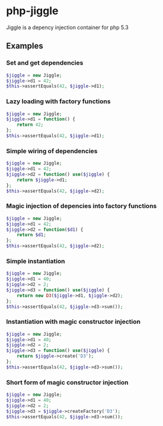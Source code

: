 php-jiggle
==========

Jiggle is a depency injection container for php 5.3

## Examples

<!-- START AUTOGENERATED EXAMPLES -->
### Set and get dependencies
```php
$jiggle = new Jiggle;
$jiggle->d1 = 42;
$this->assertEquals(42, $jiggle->d1);
```

### Lazy loading with factory functions
```php
$jiggle = new Jiggle;
$jiggle->d1 = function() {
    return 42;
};
$this->assertEquals(42, $jiggle->d1);
```

### Simple wiring of dependencies
```php
$jiggle = new Jiggle;
$jiggle->d1 = 42;
$jiggle->d2 = function() use($jiggle) {
    return $jiggle->d1;
};
$this->assertEquals(42, $jiggle->d2);
```

### Magic injection of depencies into factory functions
```php
$jiggle = new Jiggle;
$jiggle->d1 = 42;
$jiggle->d2 = function($d1) {
    return $d1;
};
$this->assertEquals(42, $jiggle->d2);
```

### Simple instantiation
```php
$jiggle = new Jiggle;
$jiggle->d1 = 40;
$jiggle->d2 = 2;
$jiggle->d3 = function() use($jiggle) {
    return new D3($jiggle->d1, $jiggle->d2);
};
$this->assertEquals(42, $jiggle->d3->sum());
```

### Instantiation with magic constructor injection
```php
$jiggle = new Jiggle;
$jiggle->d1 = 40;
$jiggle->d2 = 2;
$jiggle->d3 = function() use($jiggle) {
    return $jiggle->create('D3');
};
$this->assertEquals(42, $jiggle->d3->sum());
```

### Short form of magic constructor injection
```php
$jiggle = new Jiggle;
$jiggle->d1 = 40;
$jiggle->d2 = 2;
$jiggle->d3 = $jiggle->createFactory('D3');
$this->assertEquals(42, $jiggle->d3->sum());
```


<!-- END AUTOGENERATED EXAMPLES -->
